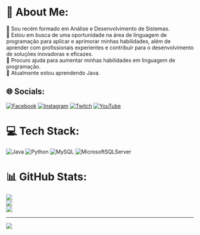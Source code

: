 # 💫 About Me:
🔭 Sou  recém formado em Análise e Desenvolvimento de Sistemas.<br>👯 Estou em busca de uma oportunidade na área de linguagem de programação para aplicar e aprimorar minhas habilidades, além de aprender com profissionais experientes e contribuir para o desenvolvimento de soluções inovadoras e eficazes. <br>🤝 Procuro ajuda para aumentar minhas habilidades em linguagem de programação.<br>🌱 Atualmente estou aprendendo Java.<br>


## 🌐 Socials:
[![Facebook](https://img.shields.io/badge/Facebook-%231877F2.svg?logo=Facebook&logoColor=white)](https://www.facebook.com/erikwil.santos) [![Instagram](https://img.shields.io/badge/Instagram-%23E4405F.svg?logo=Instagram&logoColor=white)](https://instagram.com/erikwil.santos) [![Twitch](https://img.shields.io/badge/Twitch-%239146FF.svg?logo=Twitch&logoColor=white)](https://twitch.tv/wildewilson) [![YouTube](https://img.shields.io/badge/YouTube-%23FF0000.svg?logo=YouTube&logoColor=white)](https://youtube.com/@srzefirus) 

# 💻 Tech Stack:
![Java](https://img.shields.io/badge/java-%23ED8B00.svg?style=plastic&logo=java&logoColor=white) ![Python](https://img.shields.io/badge/python-3670A0?style=plastic&logo=python&logoColor=ffdd54) ![MySQL](https://img.shields.io/badge/mysql-%2300f.svg?style=plastic&logo=mysql&logoColor=white) ![MicrosoftSQLServer](https://img.shields.io/badge/Microsoft%20SQL%20Sever-CC2927?style=plastic&logo=microsoft%20sql%20server&logoColor=white)
# 📊 GitHub Stats:
![](https://github-readme-stats.vercel.app/api?username=wildewilson&theme=dracula&hide_border=false&include_all_commits=false&count_private=false)<br/>
![](https://github-readme-streak-stats.herokuapp.com/?user=wildewilson&theme=dracula&hide_border=false)<br/>
![](https://github-readme-stats.vercel.app/api/top-langs/?username=wildewilson&theme=dracula&hide_border=false&include_all_commits=false&count_private=false&layout=compact)

---
[![](https://visitcount.itsvg.in/api?id=wildewilson&icon=0&color=0)](https://visitcount.itsvg.in)

<!-- Proudly created with GPRM ( https://gprm.itsvg.in ) -->
